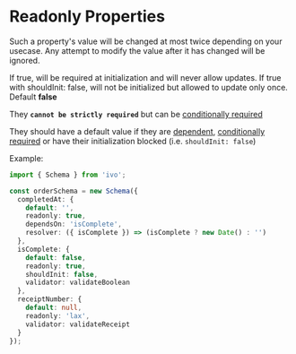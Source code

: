 # Readonly Properties

Such a property's value will be changed at most twice depending on your usecase. Any attempt to modify the value after it has changed will be ignored.

If true, will be required at initialization and will never allow updates. If true with shouldInit: false, will not be initialized but allowed to update only once. Default **false**

They **`cannot be strictly required`** but can be [conditionally required](./required.md#conditionally-required-properties)

They should have a default value if they are [dependent](./dependents.md#dependent-properties), [conditionally required](./required.md#conditionally-required-properties) or have their initialization blocked (i.e. `shouldInit: false`)

Example:

```ts
import { Schema } from 'ivo';

const orderSchema = new Schema({
  completedAt: {
    default: '',
    readonly: true,
    dependsOn: 'isComplete',
    resolver: ({ isComplete }) => (isComplete ? new Date() : '')
  },
  isComplete: {
    default: false,
    readonly: true,
    shouldInit: false,
    validator: validateBoolean
  },
  receiptNumber: {
    default: null,
    readonly: 'lax',
    validator: validateReceipt
  }
});
```
